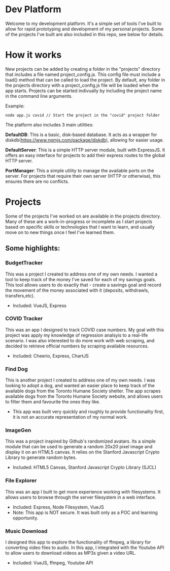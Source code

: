 # Dev Platform
Welcome to my development platform. It's a simple set of tools I've built to allow for rapid prototyping and development of my personal projects. Some of the projects I've built are also included in this repo, see below for details. 

# How it works
New projects can be added by creating a folder in the "projects" directory that includes a file named project_config.js. This config file must include a load() method that can be called to load the project. By default, any folder in the projects directory with a project_config.js file will be loaded when the app starts. Projects can be started indivually by including the project name in the command line arguments.

Example:
```
node app.js covid // Start the project in the "covid" project folder
```


The platform also includes 3 main utilities:

**DefaultDB**: This is a basic, disk-based database. It acts as a wrapper for diskdb(https://www.npmjs.com/package/diskdb), allowing for easier usage. 

**DefaultServer**: This is a simple HTTP server module, built with ExpressJS. It offers an easy interface for projects to add their express routes to the global HTTP server. 

**PortManager**: This a simple utility to manage the available ports on the server. For projects that require their own server (HTTP or otherwise), this ensures there are no conflicts. 


# Projects
Some of the projects I've worked on are available in the projects directory. Many of these are a work-in-progress or incomplete as I start projects based on specific skills or technologies that I want to learn, and usually move on to new things once I feel I've learned them. 


## Some highlights:

### BudgetTracker
This was a project I created to address one of my own needs. I wanted a tool to keep track of the money I've saved for each of my savings goals. This tool allows users to do exactly that - create a savings goal and record the movement of the money associated with it (deposits, withdrawls, transfers,etc).
- Included: VueJS, Express 


### COVID Tracker
This was an app I designed to track COVID case numbers. My goal with this project was apply my knowledge of regression analsyis to a real-life scenario. I was also interested to do more work with web scraping, and decided to retrieve official numbers by scraping available resources. 
- Included: Cheerio, Express, ChartJS

### Find Dog
This is another project I created to address one of my own needs. I was looking to adopt a dog, and wanted an easier place to keep track of the available dogs from the Toronto Humane Society shelter. The app scrapes available dogs from the Toronto Humane Society website, and allows users to filter them and favourite the ones they like. 
- This app was built very quickly and roughly to provide functionality first, it is not an accurate representation of my normal work. 

### ImageGen
This was a project inspired by Github's randomized avatars. Its a simple module that can be used to generate a random 20x20 pixel image and display it on an HTML5 canvas. It relies on the Stanford Javascript Crypto Library to generate random bytes. 
- Included: HTML5 Canvas, Stanford Javascript Crypto Library (SJCL)


### File Explorer
This was an app I built to get more experience working with filesystems. It allows users to browse through the server filesystem in a web interface.
- Included: Express, Node Filesystem, VueJS 
- Note: This app is NOT secure. It was built only as a POC and learning opportunity. 


### Music Download
I designed this app to explore the functionality of ffmpeg, a library for converting video files to audio. In this app, I integrated with the Youtube API to allow users to download videos as MP3s given a video URL. 
- Included: VueJS, ffmpeg, Youtube API



